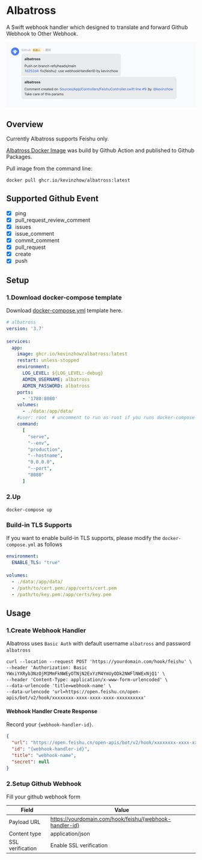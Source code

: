 # Albatross

A Swift webhook handler which designed to translate and forward Github Webhook to Other Webhook.

![Preview](./screenshot.png)

## Overview

Currently Albatross supports Feishu only.

[Albatross Docker Image](https://github.com/kevinzhow/albatross/pkgs/container/albatross) was build by Github Action and published to Github Packages.

Pull image from the command line:

```shell
docker pull ghcr.io/kevinzhow/albatross:latest
```

## Supported Github Event

- [x] ping
- [x] pull_request_review_comment
- [x] issues
- [x] issue_comment
- [x] commit_comment
- [x] pull_request
- [x] create
- [x] push

## Setup

### 1.Download docker-compose template

Download [docker-compose.yml](https://gist.github.com/kevinzhow/5f68c99760463a3dc195f7bd18ab64af) template here.

```yml
# albatross
version: '3.7'

services:
  app:
    image: ghcr.io/kevinzhow/albatross:latest
    restart: unless-stopped
    environment:
      LOG_LEVEL: ${LOG_LEVEL:-debug}
      ADMIN_USERNAME: albatross
      ADMIN_PASSWORD: albatross
    ports:
      - '1780:8080'
    volumes:
      - ./data:/app/data/
    #user: root  # uncomment to run as root if you runs docker-compose as root
    command:
      [
        "serve",
        "--env",
        "production",
        "--hostname",
        "0.0.0.0",
        "--port",
        "8080"
      ]
```

### 2.Up

```
docker-compose up
```

### Build-in TLS Supports

If you want to enable build-in TLS supports, please modify the `docker-compose.yml` as follows

```yaml
environment:
  ENABLE_TLS: "true"
  
volumes:
  - ./data:/app/data/
  - /path/to/cert.pem:/app/certs/cert.pem
  - /path/to/key.pem:/app/certs/key.pem
```

## Usage

### 1.Create Webhook Handler

Albatross uses `Basic Auth` with default username `albatross` and password `albatross`

```shell
curl --location --request POST 'https://yourdomain.com/hook/feishu' \
--header 'Authorization: Basic YWxiYXRyb3NzOjM1MmFkNWEyOTNjN2ExYzM4YmUyODk2NWFlNWExNjQ1' \
--header 'Content-Type: application/x-www-form-urlencoded' \
--data-urlencode 'title=webhook-name' \
--data-urlencode 'url=https://open.feishu.cn/open-apis/bot/v2/hook/xxxxxxxx-xxxx-xxxx-xxxx-xxxxxxxxxx'
```

#### Webhook Handler Create Response

Record your `{webhook-handler-id}`.

```json
{
  "url": "https://open.feishu.cn/open-apis/bot/v2/hook/xxxxxxxx-xxxx-xxxx-xxxx-xxxxxxxxxx",
  "id": "{webhook-handler-id}",
  "title": "webhook-name",
  "secret": null
}
```

### 2.Setup Github Webhook

Fill your github webhook form

| Field            | Value                                                   |
| ---------------- | ------------------------------------------------------- |
| Payload URL      | https://yourdomain.com/hook/feishu/{webhook-handler-id} |
| Content type     | application/json                                        |
| SSL verification | Enable SSL verification                                 |
